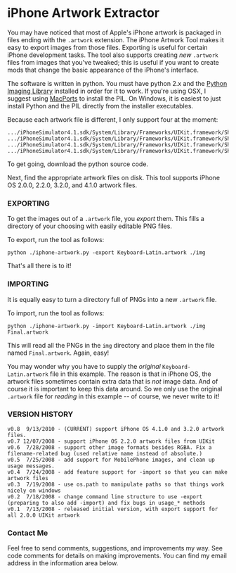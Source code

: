 iPhone Artwork Extractor
========================

You may have noticed that most of Apple's iPhone artwork is packaged in files ending with the `.artwork` extension. The iPhone Artwork Tool makes it easy to export images from those files. Exporting is useful for certain iPhone development tasks. The tool also supports creating *new* `.artwork` files from images that you've tweaked; this is useful if you want to create mods that change the basic appearance of the iPhone's interface.

The software is written in python. You must have python 2.x and the [Python Imaging Library](http://www.pythonware.com/products/pil/) installed in order for it to work. If you're using OSX, I suggest using [MacPorts](http://www.macports.org/) to install the PIL. On Windows, it is easiest to just install Python and the PIL directly from the installer executables.

Because each artwork file is different, I only support four at the moment:

    .../iPhoneSimulator4.1.sdk/System/Library/Frameworks/UIKit.framework/Shared~iphone.artwork
    .../iPhoneSimulator4.1.sdk/System/Library/Frameworks/UIKit.framework/Shared~ipad.artwork
    .../iPhoneSimulator4.1.sdk/System/Library/Frameworks/UIKit.framework/Shared@2x~iphone.artwork
    .../iPhoneSimulator4.1.sdk/System/Library/Frameworks/UIKit.framework/Shared@2x~ipad.artwork
        
To get going, download the python source code.

Next, find the appropriate artwork files on disk. This tool supports iPhone OS 2.0.0, 2.2.0, 3.2.0, and 4.1.0 artwork files.

### EXPORTING

To get the images out of a `.artwork` file, you *export* them. This fills a directory of your choosing with easily editable PNG files.

To export, run the tool as follows:

    python ./iphone-artwork.py -export Keyboard-Latin.artwork ./img

That's all there is to it!

### IMPORTING

It is equally easy to turn a directory full of PNGs into a new `.artwork` file.

To import, run the tool as follows:

    python ./iphone-artwork.py -import Keyboard-Latin.artwork ./img Final.artwork

This will read all the PNGs in the `img` directory and place them in the file named `Final.artwork`. Again, easy!

You may wonder why you have to supply the *original* `Keyboard-Latin.artwork` file in this example. The reason is that in iPhone OS, the artwork files sometimes contain extra data that is *not* image data. And of course it is important to keep this data around. So we only use the original `.artwork` file for *reading* in this example -- of course, we never write to it!

### VERSION HISTORY

    v0.8  9/13/2010 - (CURRENT) support iPhone OS 4.1.0 and 3.2.0 artwork files.
    v0.7 12/07/2008 - support iPhone OS 2.2.0 artwork files from UIKit
    v0.6  7/28/2008 - support other image formats besides RGBA. Fix a filename-related bug (used relative name instead of absolute.)
    v0.5  7/25/2008 - add support for MobilePhone images, and clean up usage messages.
    v0.4  7/24/2008 - add feature support for -import so that you can make artwork files
    v0.3  7/19/2008 - use os.path to manipulate paths so that things work nicely on windows
    v0.2  7/18/2008 - change command line structure to use -export (preparing to also add -import) and fix bugs in usage_* methods
    v0.1  7/13/2008 - released initial version, with export support for all 2.0.0 UIKit artwork
    
### Contact Me

Feel free to send comments, suggestions, and improvements my way. See code comments for details on making improvements. You can find my email address in the information area below.
